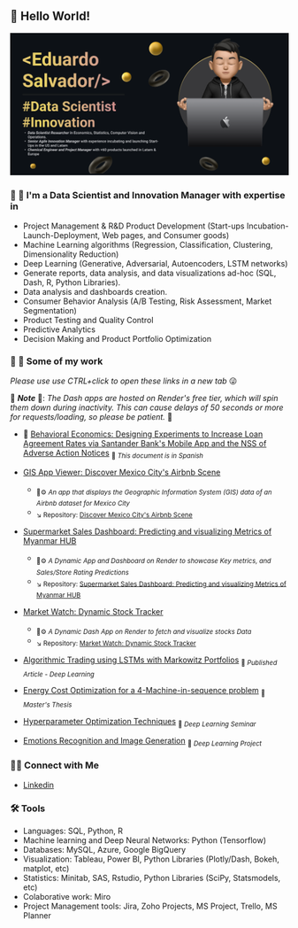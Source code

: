 ## 👾 Hello World!

![Personal Banner](https://github.com/Salvatore-Rocha/Salvatore-Rocha/blob/06b2b08d32ccca5bd52e034a45c29fa6d9ba0de4/Imgs/HeaderGTHB.png)

### 🔬 🔭 I'm a Data Scientist and Innovation Manager with expertise in 
- Project Management & R&D Product Development (Start-ups Incubation-Launch-Deployment, Web pages, and Consumer goods)
- Machine Learning algorithms (Regression, Classification, Clustering, Dimensionality Reduction)
- Deep Learning (Generative, Adversarial, Autoencoders, LSTM networks) 
- Generate reports, data analysis, and data visualizations ad-hoc (SQL, Dash, R, Python Libraries).
- Data analysis and dashboards creation.
- Consumer Behavior Analysis (A/B Testing, Risk Assessment, Market Segmentation)
- Product Testing and Quality Control
- Predictive Analytics
- Decision Making and Product Portfolio Optimization

### 📝 📖 Some of my work

_Please use use CTRL+click to open these links in a new tab_ 😜

👀 _**Note**_ 👀: _The Dash apps are hosted on Render's free tier, which will spin them down during inactivity. This can cause delays of 50 seconds or more for requests/loading, so please be patient._ 🥺 
- 🏦  [Behavioral Economics: Designing Experiments to Increase Loan Agreement Rates via Santander Bank's Mobile App and the NSS of Adverse Action Notices](https://github.com/Salvatore-Rocha/Salvatore-Rocha/blob/a7e1346865aa0f7f7d44238425b25d2ec8bf4595/Docs/Lim_Behavioural_Economics_Santander_Eduardo%20Salvador%20Rocha.pdf)  <sub>📄 _This document is in Spanish_ </sub>
  
- [GIS App Viewer: Discover Mexico City's Airbnb Scene](https://discover-mexico-citys-airbnb-scene.onrender.com/)
  - <sub>🤖⚙️ _An app that displays the Geographic Information System (GIS) data of an Airbnb dataset for Mexico City_  </sub>
  - <sub> ↘️ Repository: [Discover Mexico City's Airbnb Scene](https://github.com/Salvatore-Rocha/GIS_Dataviewer/) </sub>
- [Supermarket Sales Dashboard: Predicting and visualizing Metrics of Myanmar HUB](https://urban-insights-predict-and-visualize.onrender.com/)
  - <sub>🤖⚙️ _A Dynamic App and Dashboard on Render to showcase Key metrics, and Sales/Store Rating Predictions_  </sub>
  - <sub> ↘️ Repository: [Supermarket Sales Dashboard: Predicting and visualizing Metrics of Myanmar HUB](https://github.com/Salvatore-Rocha/Supermarket-sales) </sub>
- [Market Watch: Dynamic Stock Tracker ](https://market-watch-a-dynamic-stock-tracker.onrender.com/)
  - <sub> 🤖⚙️ _A Dynamic Dash App on Render to fetch and visualize stocks Data_ </sub>
  - <sub> ↘️ Repository: [Market Watch: Dynamic Stock Tracker](https://github.com/Salvatore-Rocha/Stocks_reader) </sub>
- [Algorithmic Trading using LSTMs with Markowitz Portfolios](https://publikationen.bibliothek.kit.edu/1000138284) <sub>📄 _Published Article - Deep Learning_ </sub>
- [Energy Cost Optimization for a 4-Machine-in-sequence problem](https://github.com/Salvatore-Rocha/Salvatore-Rocha/blob/0b0cc29c0a127d96cbc5180c33ad409a96ba2469/Docs/Masters_Thesis_Eduardo.pdf) <sub>📄 _Master's Thesis_ </sub>
- [Hyperparameter Optimization Techniques](https://github.com/Salvatore-Rocha/Salvatore-Rocha/blob/0b0cc29c0a127d96cbc5180c33ad409a96ba2469/Docs/Hyper%20Parameter%20Optimization.pdf) <sub>📄 _Deep Learning Seminar_ </sub>
- [Emotions Recognition and Image Generation](https://github.com/Salvatore-Rocha/Salvatore-Rocha/blob/0b0cc29c0a127d96cbc5180c33ad409a96ba2469/Docs/EMO_VAE.pdf) <sub>📄 _Deep Learning Project_ </sub>
### 👋🏻 Connect with Me

- [Linkedin](https://www.linkedin.com/in/salvador-rocha/)
  
### 🛠️ Tools

- Languages: SQL, Python, R
- Machine learning and Deep Neural Networks: Python (Tensorflow)
- Databases: MySQL, Azure, Google BigQuery
- Visualization: Tableau, Power BI, Python Libraries (Plotly/Dash, Bokeh, matplot, etc)
- Statistics: Minitab, SAS, Rstudio, Python Libraries (SciPy, Statsmodels, etc)
- Colaborative work: Miro
- Project Management tools: Jira, Zoho Projects, MS Project, Trello, MS Planner  
